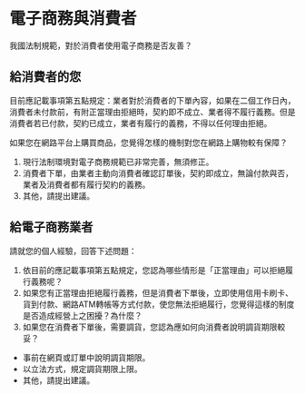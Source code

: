 # 電子商務與消費者

我國法制規範，對於消費者使用電子商務是否友善？

## 給消費者的您

目前應記載事項第五點規定：業者對於消費者的下單內容，如果在二個工作日內，消費者未付款前，有附正當理由拒絕時，契約即不成立、業者得不履行義務。但是消費者若已付款，契約已成立，業者有履行的義務，不得以任何理由拒絕。

如果您在網路平台上購買商品，您覺得怎樣的機制對您在網路上購物較有保障？

1. 現行法制環境對電子商務規範已非常完善，無須修正。
2. 消費者下單，由業者主動向消費者確認訂單後，契約即成立，無論付款與否，業者及消費者都有履行契約的義務。
3. 其他，請提出建議。

## 給電子商務業者

請就您的個人經驗，回答下述問題：

1. 依目前的應記載事項第五點規定，您認為哪些情形是「正當理由」可以拒絕履行義務呢？
2. 如果您有正當理由拒絕履行義務，但是消費者下單後，立即使用信用卡刷卡、貨到付款、網路ATM轉帳等方式付款，使您無法拒絕履行，您覺得這樣的制度是否造成經營上之困擾？為什麼？
3. 如果您在消費者下單後，需要調貨，您認為應如何向消費者說明調貨期限較妥？
  + 事前在網頁或訂單中說明調貨期限。
  + 以立法方式，規定調貨期限上限。
  + 其他，請提出建議。
